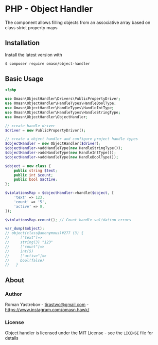 # PHP - Object Handler

The component allows filling objects from an associative array
based on class strict property maps

## Installation

Install the latest version with

```bash
$ composer require omasn/object-handler
```

## Basic Usage

```php
<?php

use Omasn\ObjectHandler\Drivers\PublicPropertyDriver;
use Omasn\ObjectHandler\HandleTypes\HandleBoolType;
use Omasn\ObjectHandler\HandleTypes\HandleIntType;
use Omasn\ObjectHandler\HandleTypes\HandleStringType;
use Omasn\ObjectHandler\ObjectHandler;

// create handle driver
$driver = new PublicPropertyDriver();

// create a object handler and configure project handle types
$objectHandler = new ObjectHandler($driver);
$objectHandler->addHandleType(new HandleStringType());
$objectHandler->addHandleType(new HandleIntType());
$objectHandler->addHandleType(new HandleBoolType());

$object = new class {
    public string $text;
    public int $count;
    public bool $active;
};

$violationsMap = $objectHandler->handle($object, [
    'text' => 123,
    'count' => '5',
    'active' => 0,
]);

$violationsMap->count(); // Count handle validation errors

var_dump($object);
// object(class@anonymous)#277 (3) {
//     ["text"]=>
//     string(3) "123"
//     ["count"]=>
//     int(5)
//     ["active"]=>
//     bool(false)
//   }
```

## About

### Author

Roman Yastrebov - <tirastwo@gmail.com> - <https://www.instagram.com/omasn.hawk/>

### License

Object handler is licensed under the MIT License - see the `LICENSE` file for details